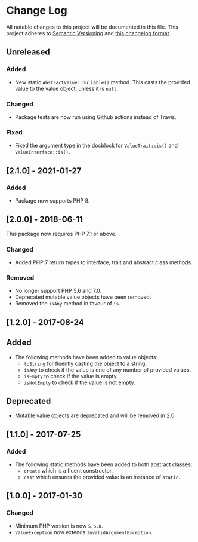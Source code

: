 # Change Log

All notable changes to this project will be documented in this file. This project adheres to
[Semantic Versioning](http://semver.org/) and [this changelog format](http://keepachangelog.com/).

## Unreleased

### Added

- New static `AbstractValue::nullable()` method. This casts the provided value to the value object, unless it is `null`.

### Changed

- Package tests are now run using Github actions instead of Travis.

### Fixed

- Fixed the argument type in the docblock for `ValueTrait::is()` and `ValueInterface::is()`.

## [2.1.0] - 2021-01-27

### Added

- Package now supports PHP 8.

## [2.0.0] - 2018-06-11

This package now requires PHP 7.1 or above.

### Changed

- Added PHP 7 return types to interface, trait and abstract class methods.

### Removed

- No longer support PHP 5.6 and 7.0.
- Deprecated mutable value objects have been removed.
- Removed the `isAny` method in favour of `is`.

## [1.2.0] - 2017-08-24

## Added

- The following methods have been added to value objects:
  - `toString` for fluently casting the object to a string.
  - `isAny` to check if the value is one of any number of provided values.
  - `isEmpty` to check if the value is empty.
  - `isNotEmpty` to check if the value is not empty.

## Deprecated

- Mutable value objects are deprecated and will be removed in 2.0

## [1.1.0] - 2017-07-25

### Added

- The following static methods have been added to both abstract classes:
  - `create` which is a fluent constructor.
  - `cast` which ensures the provided value is an instance of `static`.

## [1.0.0] - 2017-01-30

### Changed

- Minimum PHP version is now `5.6.0`.
- `ValueException` now extends `InvalidArgumentException`.

